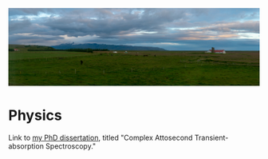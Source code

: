 ![Iceland Landscape](/iceland.jpg)


# Physics
Link to [my PhD dissertation](https://github.com/SJHageman/Dissertation/blob/master/SJH-dissertation.pdf), titled "Complex Attosecond Transient-absorption Spectroscopy."



<!--

### Hi there 👋

**SJHageman/SJHageman** is a ✨ _special_ ✨ repository because its `README.md` (this file) appears on your GitHub profile.

Here are some ideas to get you started:

- 🔭 I’m currently working on ...
- 🌱 I’m currently learning ...
- 👯 I’m looking to collaborate on ...
- 🤔 I’m looking for help with ...
- 💬 Ask me about ...
- 📫 How to reach me: ...
- 😄 Pronouns: ...
- ⚡ Fun fact: ...
-->
